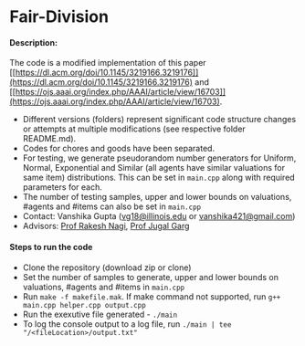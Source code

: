 # Fair-Division

#### Description:
The code is a modified implementation of this paper [[https://dl.acm.org/doi/10.1145/3219166.3219176]](https://dl.acm.org/doi/10.1145/3219166.3219176) and [[https://ojs.aaai.org/index.php/AAAI/article/view/16703]](https://ojs.aaai.org/index.php/AAAI/article/view/16703). 
* Different versions (folders) represent significant code structure changes or attempts at multiple modifications (see respective folder README.md). 
* Codes for chores and goods have been separated.
* For testing, we generate pseudorandom number generators for Uniform, Normal, Exponential and Similar (all agents have similar valuations for same item) distributions. This can be set in `main.cpp` along with required parameters for each.
* The number of testing samples, upper and lower bounds on valuations, #agents and #items can also be set in `main.cpp`
* Contact: Vanshika Gupta (vg18@illinois.edu or vanshika421@gmail.com)
* Advisors: [Prof Rakesh Nagi](https://rakeshnagi.ise.illinois.edu/), [Prof Jugal Garg](https://jugal.ise.illinois.edu/)

#### Steps to run the code
* Clone the repository (download zip or clone)
* Set the number of samples to generate, upper and lower bounds on valuations, #agents and #items in `main.cpp`
* Run `make -f makefile.mak`. If make command not supported, run `g++ main.cpp helper.cpp output.cpp`
* Run the exexutive file generated - `./main`
* To log the console output to a log file, run `./main | tee "/<fileLocation>/output.txt"`
